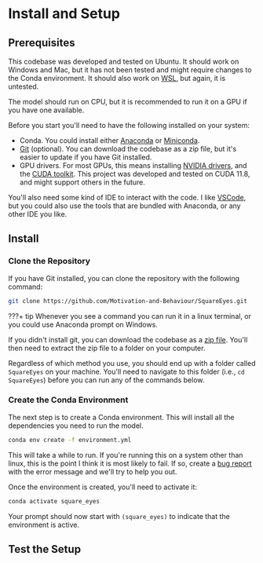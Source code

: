 # Install and Setup

## Prerequisites

This codebase was developed and tested on Ubuntu.
It should work on Windows and Mac, but it has not been tested and might require changes to the Conda environment.
It should also work on [WSL](https://learn.microsoft.com/en-us/windows/wsl/about), but again, it is untested.

The model should run on CPU, but it is recommended to run it on a GPU if you have one available.

Before you start you'll need to have the following installed on your system:

* Conda.
  You could install either [Anaconda](https://www.anaconda.com/) or [Miniconda](https://docs.conda.io/en/latest/miniconda.html).
* [Git](https://git-scm.com/) (optional).
  You can download the codebase as a zip file, but it's easier to update if you have Git installed.
* GPU drivers.
  For most GPUs, this means installing [NVIDIA drivers](https://www.nvidia.com/Download/index.aspx), and the [CUDA toolkit](https://developer.nvidia.com/cuda-toolkit).
  This project was developed and tested on CUDA 11.8, and might support others in the future.

You'll also need some kind of IDE to interact with the code.
I like [VSCode](https://code.visualstudio.com/), but you could also use the tools that are bundled with Anaconda, or any other IDE you like.

## Install

### Clone the Repository

If you have Git installed, you can clone the repository with the following command:

```bash
git clone https://github.com/Motivation-and-Behaviour/SquareEyes.git
```

???+ tip
    Whenever you see a command you can run it in a linux terminal, or you could use Anaconda prompt on Windows.

If you didn't install git, you can download the codebase as a [zip file](https://github.com/Motivation-and-Behaviour/SquareEyes/archive/refs/heads/master.zip).
You'll then need to extract the zip file to a folder on your computer.

Regardless of which method you use, you should end up with a folder called `SquareEyes` on your machine.
You'll need to navigate to this folder (i.e., `cd SquareEyes`) before you can run any of the commands below.

### Create the Conda Environment

The next step is to create a Conda environment.
This will install all the dependencies you need to run the model.

```bash
conda env create -f environment.yml
```

This will take a while to run.
If you're running this on a system other than linux, this is the point I think it is most likely to fail.
If so, create a [bug report](https://github.com/Motivation-and-Behaviour/SquareEyes/issues/new?assignees=&labels=bug&projects=&template=bug_report.md&title=) with the error message and we'll try to help you out.

Once the environment is created, you'll need to activate it:

```bash
conda activate square_eyes
```

Your prompt should now start with `(square_eyes)` to indicate that the environment is active.

## Test the Setup

